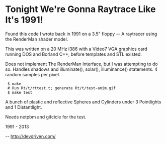 
Tonight We're Gonna Raytrace Like It's 1991!
============================================

Found this code I wrote back in 1991 on a 3.5" floppy -- A raytracer using the RenderMan shader model.

This was written on a 20 MHz i386 with a Video7 VGA graphics card
running DOS and Borland C++, before templates and STL existed.

Does not implement The RenderMan Interface, but I was attempting to do so.
Handles shadows and illuminate(), solar(), illuminance() statements. 
4 random samples per pixel.

     $ make
     # Run Rt/t/rttest.t; generate Rt/t/test-anim.gif
     $ make test

A bunch of plastic and reflective Spheres and Cylinders under 3 Pointlights and 1 Distantlight.

Needs netpbm and gifcicle for the test.

1991 - 2013

-- http://devdriven.com/

